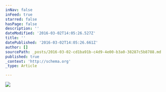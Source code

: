 ```yaml
---
inNav: false
inFeed: true
starred: false
hasPage: false
description: ''
dateModified: '2016-03-02T14:05:26.527Z'
title: ''
datePublished: '2016-03-02T14:05:26.661Z'
author: []
sourcePath: _posts/2016-03-02-cd1ba91b-c4d9-4e00-b3a0-38287c5b8788.md
published: true
_context: 'http://schema.org'
_type: Article

---
```

![](https://the-grid-user-content.s3-us-west-2.amazonaws.com/17cdbfc9-bab0-4389-902d-633a1f3856d2.jpg)